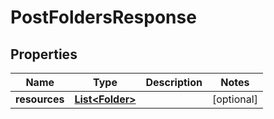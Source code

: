 

# PostFoldersResponse


## Properties

| Name | Type | Description | Notes |
|------------ | ------------- | ------------- | -------------|
|**resources** | [**List&lt;Folder&gt;**](Folder.md) |  |  [optional] |



